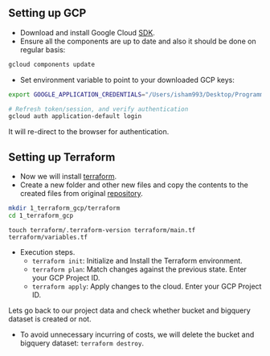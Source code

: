 ## Setting up GCP

- Download and install Google Cloud [SDK](https://cloud.google.com/sdk/docs/).
- Ensure all the components are up to date and also it should be done on regular basis:

```bash
gcloud components update
```

- Set environment variable to point to your downloaded GCP keys:

```bash
export GOOGLE_APPLICATION_CREDENTIALS="/Users/isham993/Desktop/Programming-Tutorials/2022-Data-Engineering/Week_1/dtc-de-376913-bd4a59123085.json"

# Refresh token/session, and verify authentication
gcloud auth application-default login
```

It will re-direct to the browser for authentication.

## Setting up Terraform

- Now we will install [terraform](https://developer.hashicorp.com/terraform/downloads?product_intent=terraform).
- Create a new folder and other new files and copy the contents to the created files from original [repository](https://github.com/DataTalksClub/data-engineering-zoomcamp/tree/main/week_1_basics_n_setup/1_terraform_gcp).

```bash
mkdir 1_terraform_gcp/terraform
cd 1_terraform_gcp
```

```
touch terraform/.terraform-version terraform/main.tf terraform/variables.tf
```

- Execution steps.
  - `terraform init`: Initialize and Install the Terraform environment.
  - `terraform plan`: Match changes against the previous state. Enter your GCP Project ID.
  - `terraform apply`: Apply changes to the cloud. Enter your GCP Project ID.

Lets go back to our project data and check whether bucket and bigquery dataset is created or not.

- To avoid unnecessary incurring of costs, we will delete the bucket and bigquery dataset: `terraform destroy`.
